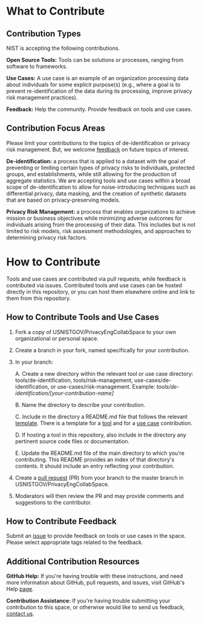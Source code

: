# What to Contribute

## Contribution Types
NIST is accepting the following contributions.

**Open Source Tools:** Tools can be solutions or processes, ranging from software to frameworks.

**Use Cases:** A use case is an example of an organization processing data about individuals for some explicit purpose(s) (e.g., where a goal is to prevent re-identification of the data during its processing, improve privacy risk management practices). 

**Feedback:** Help the community. Provide feedback on tools and use cases.

## Contribution Focus Areas
Please limit your contributions to the topics of de-identification or privacy risk management. But, we welcome [feedback](mailto:collabspace@nist.gov) on future topics of interest.

**De-identification:** a process that is applied to a dataset with the goal of preventing or limiting certain types of privacy risks to individuals, protected groups, and establishments, while still allowing for the production of aggregate statistics. We are accepting tools and use cases within a broad scope of de-identification to allow for noise-introducing techniques such as differential privacy, data masking, and the creation of synthetic datasets that are based on privacy-preserving models.

**Privacy Risk Management:** a process that enables organizations to achieve mission or business objectives while minimizing adverse outcomes for individuals arising from the processing of their data. This includes but is not limited to risk models, risk assessment methodologies, and approaches to determining privacy risk factors.

# How to Contribute

Tools and use cases are contributed via pull requests, while feedback is contributed via issues. Contributed tools and use cases can be hosted directly in this repository, or you can host them elsewhere online and link to them from this repository.

## How to Contribute Tools and Use Cases

1. Fork a copy of USNISTGOV/PrivacyEngCollabSpace to your own organizational or personal space. 

2. Create a branch in your fork, named specifically for your contribution. 

3. In your branch: 

	A. Create a new directory within the relevant tool or use case directory: tools/de-identification, tools/risk-management, use-cases/de-identification, or use-cases/risk-management. Example: *tools/de-identification/[your-contribution-name]*

	B. Name the directory to describe your contribution. 

	C. Include in the directory a README.md file that follows the relevant [template](https://github.com/usnistgov/PrivacyEngCollabSpace/tree/master/templates). There is a template for a [tool](https://github.com/usnistgov/PrivacyEngCollabSpace/tree/master/templates/tool-template) and for a [use case](https://github.com/usnistgov/PrivacyEngCollabSpace/tree/master/templates/use-case-template) contribution.

	D. If hosting a tool in this repository, also include in the directory any pertinent source code files or documentation. 

	E. Update the README.md file of the main directory to which you’re contributing. This README provides an index of that directory's contents. It should include an entry reflecting your contribution. 

5. Create a [pull request](https://github.com/usnistgov/PrivacyEngCollabSpace/pull/new/master) (PR) from your branch to the master branch in USNISTGOV/PrivacyEngCollabSpace. 

6. Moderators will then review the PR and may provide comments and suggestions to the contributor. 

## How to Contribute Feedback 

Submit an [issue](https://github.com/usnistgov/PrivacyEngCollabSpace/issues/new) to provide feedback on tools or use cases in the space. Please select appropriate tags related to the feedback. 

## Additional Contribution Resources

**GitHub Help:** If you're having trouble with these instructions, and need more information about GitHub, pull requests, and issues, visit GitHub's Help [page](https://help.github.com/categories/collaborating-with-issues-and-pull-requests/). 

**Contribution Assistance:** If you're having trouble submitting your contribution to this space, or otherwise would like to send us feedback, [contact us](mailto:collabspace@nist.gov). 